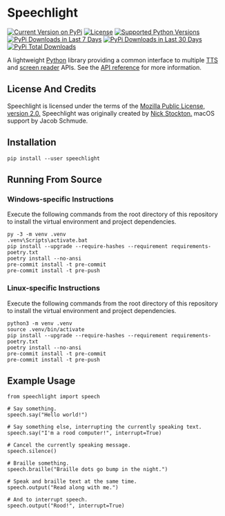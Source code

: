 # Speechlight

[![Current Version on PyPi]][PyPi]
[![License]][License Page]
[![Supported Python Versions]][PyPi]
[![PyPi Downloads in Last 7 Days]][PyPi Download Stats]
[![PyPi Downloads in Last 30 Days]][PyPi Download Stats]
[![PyPi Total Downloads]][PyPi Download Stats]

A lightweight [Python][] library providing a common interface to multiple [TTS][] and [screen reader][] APIs. See the [API reference][] for more information.


## License And Credits

Speechlight is licensed under the terms of the [Mozilla Public License, version 2.0.][License Page]
Speechlight was originally created by [Nick Stockton.][Nick Stockton GitHub]
macOS support by Jacob Schmude.


## Installation

```
pip install --user speechlight
```


## Running From Source

### Windows-specific Instructions

Execute the following commands from the root directory of this repository to install the virtual environment and project dependencies.
```
py -3 -m venv .venv
.venv\Scripts\activate.bat
pip install --upgrade --require-hashes --requirement requirements-poetry.txt
poetry install --no-ansi
pre-commit install -t pre-commit
pre-commit install -t pre-push
```

### Linux-specific Instructions

Execute the following commands from the root directory of this repository to install the virtual environment and project dependencies.
```
python3 -m venv .venv
source .venv/bin/activate
pip install --upgrade --require-hashes --requirement requirements-poetry.txt
poetry install --no-ansi
pre-commit install -t pre-commit
pre-commit install -t pre-push
```


## Example Usage

```
from speechlight import speech

# Say something.
speech.say("Hello world!")

# Say something else, interrupting the currently speaking text.
speech.say("I'm a rood computer!", interrupt=True)

# Cancel the currently speaking message.
speech.silence()

# Braille something.
speech.braille("Braille dots go bump in the night.")

# Speak and braille text at the same time.
speech.output("Read along with me.")

# And to interrupt speech.
speech.output("Rood!", interrupt=True)
```


[Current Version on PyPi]: https://img.shields.io/pypi/v/speechlight.svg
[License]: https://img.shields.io/github/license/nstockton/speechlight.svg
[License Page]: https://nstockton.github.io/speechlight/license (License Page)
[Supported Python Versions]: https://img.shields.io/pypi/pyversions/speechlight.svg
[PyPi]: https://pypi.org/project/speechlight (Speechlight on PyPi)
[PyPi Downloads in Last 7 Days]: https://pepy.tech/badge/speechlight/week
[PyPi Downloads in Last 30 Days]: https://pepy.tech/badge/speechlight/month
[PyPi Total Downloads]: https://pepy.tech/badge/speechlight
[PyPi Download Stats]: https://pepy.tech/project/speechlight (Download Statistics)
[Python]: https://python.org (Python Main Page)
[TTS]: https://en.wikipedia.org/wiki/Speech_synthesis (Speech Synthesis Wikipedia Page)
[screen reader]: https://en.wikipedia.org/wiki/Screen_reader (Screen Reader Wikipedia Page)
[API reference]: https://nstockton.github.io/speechlight/api (Speechlight API reference Page)
[Nick Stockton GitHub]: https://github.com/nstockton (My Profile On GitHub)
